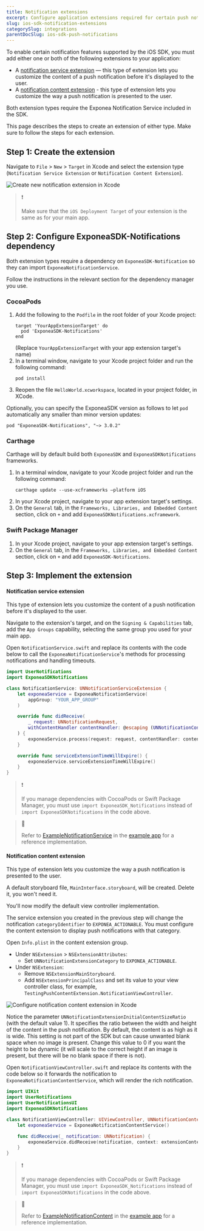 ```yaml
---
title: Notification extensions
excerpt: Configure application extensions required for certain push notification features in the iOS SDK.
slug: ios-sdk-notification-extensions
categorySlug: integrations
parentDocSlug: ios-sdk-push-notifications
---
```


To enable certain notification features supported by the iOS SDK, you must add either one or both of the following extensions to your application:

- A [notification service extension](https://developer.apple.com/documentation/usernotifications/unnotificationserviceextension) — this type of extension lets you customize the content of a push notification before it's displayed to the user.
- A [notification content extension](https://developer.apple.com/documentation/usernotificationsui/unnotificationcontentextension) - this type of extension lets you customize the way a push notification is presented to the user.

Both extension types require the Exponea Notification Service included in the SDK.

This page describes the steps to create an extension of either type. Make sure to follow the steps for each extension.

## Step 1: Create the extension

Navigate to `File` > `New` > `Target` in Xcode and select the extension type (`Notification Service Extension` or `Notification Content Extension`).

![Create new notification extension in Xcode](https://raw.githubusercontent.com/exponea/exponea-ios-sdk/main/Documentation/images/extension1.png)

> ❗️
>
>  Make sure that the `iOS Deployment Target` of your extension is the same as for your main app.


## Step 2: Configure ExponeaSDK-Notifications dependency

Both extension types require a dependency on `ExponeaSDK-Notification` so they can import `ExponeaNotificationService`.

Follow the instructions in the relevant section for the dependency manager you use.

### CocoaPods

1. Add the following to the `Podfile` in the root folder of your Xcode project:
   ```
   target 'YourAppExtensionTarget' do
     pod 'ExponeaSDK-Notifications'
   end
   ```
   (Replace `YourAppExtensionTarget` with your app extension target's name)
2. In a terminal window, navigate to your Xcode project folder and run the following command:
   ```
   pod install
   ```
3. Reopen the file `HelloWorld.xcworkspace`, located in your project folder, in XCode.

Optionally, you can specify the ExponeaSDK version as follows to let `pod` automatically any smaller than minor version updates:
```
pod "ExponeaSDK-Notifications", "~> 3.0.2"
```

### Carthage

Carthage will by default build both `ExponeaSDK` and `ExponeaSDKNotifications` frameworks.

1. In a terminal window, navigate to your Xcode project folder and run the following command:
    ```
    carthage update --use-xcframeworks —platform iOS
    ```
2. In your Xcode project, navigate to your app extension target's settings. 
3. On the `General` tab, in the `Frameworks, Libraries, and Embedded Content` section, click on `+` and add `ExponeaSDKNotifications.xcframework`.

### Swift Package Manager

1. In your Xcode project, navigate to your app extension target's settings.
2. On the `General` tab, in the `Frameworks, Libraries, and Embedded Content` section, click on `+` and add `ExponeaSDK-Notifications`.

## Step 3: Implement the extension

#### Notification service extension

This type of extension lets you customize the content of a push notification before it's displayed to the user.

Navigate to the extension's target, and on the `Signing & Capabilities` tab, add the `App Groups` capability, selecting the same group you used for your main app.

Open `NotificationService.swift` and replace its contents with the code below to call the `ExponeaNotificationService`'s methods for processing notifications and handling timeouts.

``` swift
import UserNotifications
import ExponeaSDKNotifications

class NotificationService: UNNotificationServiceExtension {
    let exponeaService = ExponeaNotificationService(
        appGroup: "YOUR_APP_GROUP"
    )

    override func didReceive(
        _ request: UNNotificationRequest,
        withContentHandler contentHandler: @escaping (UNNotificationContent) -> Void
    ) {
        exponeaService.process(request: request, contentHandler: contentHandler)
    }

    override func serviceExtensionTimeWillExpire() {
        exponeaService.serviceExtensionTimeWillExpire()
    }
}
```

> ❗️
>
> If you manage dependencies with CocoaPods or Swift Package Manager, you must use `import ExponeaSDK_Notifications` instead of `import ExponeaSDKNotifications` in the code above.

> 📘
>
> Refer to [ExampleNotificationService](https://github.com/exponea/exponea-ios-sdk/tree/main/ExponeaSDK/ExampleNotificationService) in the [example app](https://documentation.bloomreach.com/engagement/docs/ios-sdk-example-app) for a reference implementation.

#### Notification content extension

This type of extension lets you customize the way a push notification is presented to the user.

A default storyboard file, `MainInterface.storyboard`, will be created. Delete it, you won't need it.

You'll now modify the default view controller implementation.

The service extension you created in the previous step will change the notification `categoryIdentifier` to `EXPONEA_ACTIONABLE`. You must configure the content extension to display push notifications with that category.

Open `Info.plist` in the content extension group.

- Under `NSExtension` > `NSExtensionAttributes`:
  - Set `UNNotificationExtensionCategory` to `EXPONEA_ACTIONABLE`.
- Under `NSExtension`:
  - Remove `NSExtensionMainStoryboard`.
  - Add `NSExtensionPrincipalClass` and set its value to your view controller class, for example, `TestingPushContentExtension.NotificationViewController`.

![Configure notification content extension in Xcode](https://raw.githubusercontent.com/exponea/exponea-ios-sdk/main/Documentation/images/extension3.png)

Notice the parameter `UNNotificationExtensionInitialContentSizeRatio` (with the default value 1). It specifies the ratio between the width and height of the content in the push notification. By default, the content is as high as it is wide. This setting is not part of the SDK but can cause unwanted blank space when no image is present. Change this value to 0 if you want the height to be dynamic (it will scale to the correct height if an image is present, but there will be no blank space if there is not).

Open `NotificationViewController.swift` and replace its contents with the code below so it forwards the notification to `ExponeaNotificationContentService`, which will render the rich notification.

```swift
import UIKit
import UserNotifications
import UserNotificationsUI
import ExponeaSDKNotifications

class NotificationViewController: UIViewController, UNNotificationContentExtension {
    let exponeaService = ExponeaNotificationContentService()

    func didReceive(_ notification: UNNotification) {
        exponeaService.didReceive(notification, context: extensionContext, viewController: self)
    }
}
```

> ❗️
>
> If you manage dependencies with CocoaPods or Swift Package Manager, you must use `import ExponeaSDK_Notifications` instead of ``import ExponeaSDKNotifications`` in the code above.

> 📘
>
> Refer to [ExampleNotificationContent](https://github.com/exponea/exponea-ios-sdk/tree/main/ExponeaSDK/ExampleNotificationContent) in the [example app](https://documentation.bloomreach.com/engagement/docs/ios-sdk-example-app) for a reference implementation.
